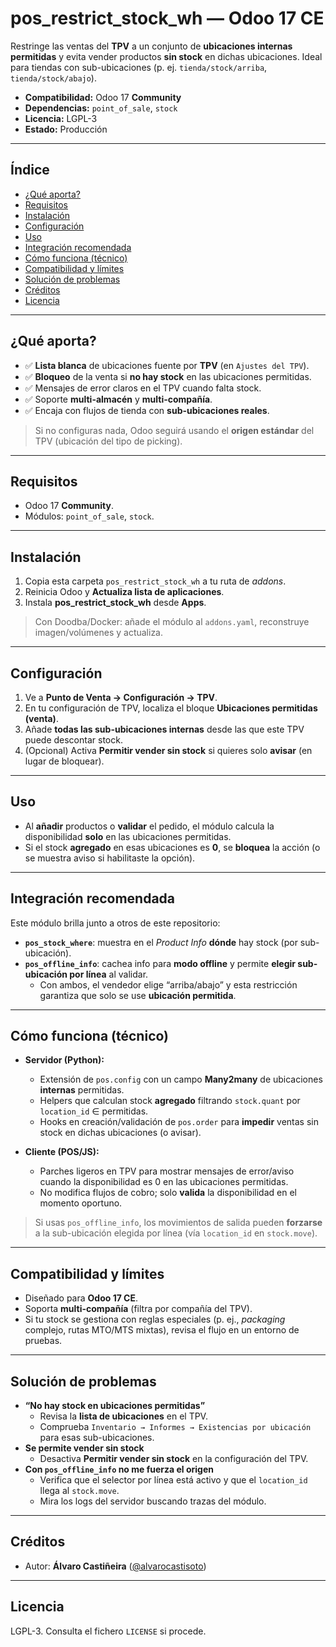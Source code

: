 # pos_restrict_stock_wh — Odoo 17 CE

Restringe las ventas del **TPV** a un conjunto de **ubicaciones internas permitidas** y evita vender productos **sin stock** en dichas ubicaciones. Ideal para tiendas con sub-ubicaciones (p. ej. `tienda/stock/arriba`, `tienda/stock/abajo`).

- **Compatibilidad:** Odoo 17 **Community**  
- **Dependencias:** `point_of_sale`, `stock`  
- **Licencia:** LGPL-3  
- **Estado:** Producción

---

## Índice
- [¿Qué aporta?](#qué-aporta)
- [Requisitos](#requisitos)
- [Instalación](#instalación)
- [Configuración](#configuración)
- [Uso](#uso)
- [Integración recomendada](#integración-recomendada)
- [Cómo funciona (técnico)](#cómo-funciona-técnico)
- [Compatibilidad y límites](#compatibilidad-y-límites)
- [Solución de problemas](#solución-de-problemas)
- [Créditos](#créditos)
- [Licencia](#licencia)

---

## ¿Qué aporta?
- ✅ **Lista blanca** de ubicaciones fuente por **TPV** (en `Ajustes del TPV`).
- ✅ **Bloqueo** de la venta si **no hay stock** en las ubicaciones permitidas.
- ✅ Mensajes de error claros en el TPV cuando falta stock.
- ✅ Soporte **multi-almacén** y **multi-compañía**.
- ✅ Encaja con flujos de tienda con **sub-ubicaciones reales**.

> Si no configuras nada, Odoo seguirá usando el **origen estándar** del TPV (ubicación del tipo de picking).

---

## Requisitos
- Odoo 17 **Community**.
- Módulos: `point_of_sale`, `stock`.

---

## Instalación
1. Copia esta carpeta `pos_restrict_stock_wh` a tu ruta de _addons_.  
2. Reinicia Odoo y **Actualiza lista de aplicaciones**.  
3. Instala **pos_restrict_stock_wh** desde **Apps**.

> Con Doodba/Docker: añade el módulo al `addons.yaml`, reconstruye imagen/volúmenes y actualiza.

---

## Configuración
1. Ve a **Punto de Venta → Configuración → TPV**.  
2. En tu configuración de TPV, localiza el bloque **Ubicaciones permitidas (venta)**.  
3. Añade **todas las sub-ubicaciones internas** desde las que este TPV puede descontar stock.  
4. (Opcional) Activa **Permitir vender sin stock** si quieres solo **avisar** (en lugar de bloquear).

---

## Uso
- Al **añadir** productos o **validar** el pedido, el módulo calcula la disponibilidad **solo** en las ubicaciones permitidas.
- Si el stock **agregado** en esas ubicaciones es **0**, se **bloquea** la acción (o se muestra aviso si habilitaste la opción).

---

## Integración recomendada
Este módulo brilla junto a otros de este repositorio:

- **`pos_stock_where`**: muestra en el *Product Info* **dónde** hay stock (por sub-ubicación).  
- **`pos_offline_info`**: cachea info para **modo offline** y permite **elegir sub-ubicación por línea** al validar.  
  - Con ambos, el vendedor elige “arriba/abajo” y esta restricción garantiza que solo se use **ubicación permitida**.

---

## Cómo funciona (técnico)
- **Servidor (Python):**
  - Extensión de `pos.config` con un campo **Many2many** de ubicaciones **internas** permitidas.
  - Helpers que calculan stock **agregado** filtrando `stock.quant` por `location_id` ∈ permitidas.
  - Hooks en creación/validación de `pos.order` para **impedir** ventas sin stock en dichas ubicaciones (o avisar).

- **Cliente (POS/JS):**
  - Parches ligeros en TPV para mostrar mensajes de error/aviso cuando la disponibilidad es 0 en las ubicaciones permitidas.
  - No modifica flujos de cobro; solo **valida** la disponibilidad en el momento oportuno.

> Si usas `pos_offline_info`, los movimientos de salida pueden **forzarse** a la sub-ubicación elegida por línea (vía `location_id` en `stock.move`).

---

## Compatibilidad y límites
- Diseñado para **Odoo 17 CE**.  
- Soporta **multi-compañía** (filtra por compañía del TPV).  
- Si tu stock se gestiona con reglas especiales (p. ej., _packaging_ complejo, rutas MTO/MTS mixtas), revisa el flujo en un entorno de pruebas.

---

## Solución de problemas
- **“No hay stock en ubicaciones permitidas”**  
  - Revisa la **lista de ubicaciones** en el TPV.  
  - Comprueba `Inventario → Informes → Existencias por ubicación` para esas sub-ubicaciones.  
- **Se permite vender sin stock**  
  - Desactiva **Permitir vender sin stock** en la configuración del TPV.  
- **Con `pos_offline_info` no me fuerza el origen**  
  - Verifica que el selector por línea está activo y que el `location_id` llega al `stock.move`.  
  - Mira los logs del servidor buscando trazas del módulo.

---

## Créditos
- Autor: **Álvaro Castiñeira** ([@alvarocastisoto](https://github.com/alvarocastisoto))

---

## Licencia
LGPL-3. Consulta el fichero `LICENSE` si procede.
